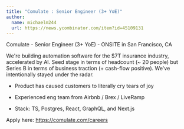 ```yaml
---
title: "Comulate : Senior Engineer (3+ YoE)"
author:
  name: michaelm244
  url: https://news.ycombinator.com/item?id=45109131
---
```

Comulate - Senior Engineer (3+ YoE) - ONSITE in San Francisco, CA

We&#x27;re building automation software for the $7T insurance industry, accelerated by AI. Seed stage in terms of headcount (~ 20 people) but Series B in terms of business traction (+ cash-flow positive). We&#x27;ve intentionally stayed under the radar.

- Product has caused customers to literally cry tears of joy

- Experienced eng team from Airbnb &#x2F; Brex &#x2F; LiveRamp

- Stack: TS, Postgres, React, GraphQL, and Next.js

Apply here: <a href="https:&#x2F;&#x2F;comulate.com&#x2F;careers" rel="nofollow">https:&#x2F;&#x2F;comulate.com&#x2F;careers</a>
<JobApplication />
